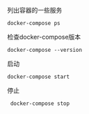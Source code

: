列出容器的一些服务

    docker-compose ps

检查docker-compose版本

    docker-compose --version

启动

    docker-compose start

停止

     docker-compose stop


































